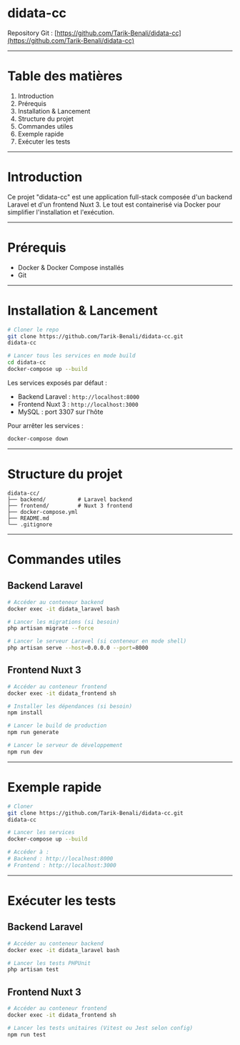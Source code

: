 # didata-cc

Repository Git : [https://github.com/Tarik-Benali/didata-cc](https://github.com/Tarik-Benali/didata-cc)

---

# Table des matières

1. Introduction
2. Prérequis
3. Installation & Lancement
4. Structure du projet
5. Commandes utiles
6. Exemple rapide
7. Exécuter les tests

---

# Introduction

Ce projet "didata-cc" est une application full-stack composée d'un backend Laravel et d'un frontend Nuxt 3. Le tout est containerisé via Docker pour simplifier l'installation et l'exécution.

---

# Prérequis

- Docker & Docker Compose installés
- Git

---

# Installation & Lancement

```bash
# Cloner le repo
git clone https://github.com/Tarik-Benali/didata-cc.git
didata-cc

# Lancer tous les services en mode build
cd didata-cc
docker-compose up --build
```

Les services exposés par défaut :

- Backend Laravel : `http://localhost:8000`
- Frontend Nuxt 3 : `http://localhost:3000`
- MySQL : port 3307 sur l'hôte

Pour arrêter les services :

```bash
docker-compose down
```

---

# Structure du projet

```
didata-cc/
├── backend/          # Laravel backend
├── frontend/         # Nuxt 3 frontend
├── docker-compose.yml
├── README.md
└── .gitignore
```

---

# Commandes utiles

## Backend Laravel

```bash
# Accéder au conteneur backend
docker exec -it didata_laravel bash

# Lancer les migrations (si besoin)
php artisan migrate --force

# Lancer le serveur Laravel (si conteneur en mode shell)
php artisan serve --host=0.0.0.0 --port=8000
```

## Frontend Nuxt 3

```bash
# Accéder au conteneur frontend
docker exec -it didata_frontend sh

# Installer les dépendances (si besoin)
npm install

# Lancer le build de production
npm run generate

# Lancer le serveur de développement
npm run dev
```

---

# Exemple rapide

```bash
# Cloner
git clone https://github.com/Tarik-Benali/didata-cc.git
didata-cc

# Lancer les services
docker-compose up --build

# Accéder à :
# Backend : http://localhost:8000
# Frontend : http://localhost:3000
```

---

# Exécuter les tests

## Backend Laravel

```bash
# Accéder au conteneur backend
docker exec -it didata_laravel bash

# Lancer les tests PHPUnit
php artisan test
```

## Frontend Nuxt 3

```bash
# Accéder au conteneur frontend
docker exec -it didata_frontend sh

# Lancer les tests unitaires (Vitest ou Jest selon config)
npm run test
```

